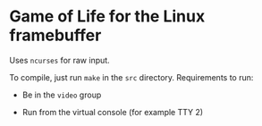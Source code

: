 # Game of Life for the Linux framebuffer

Uses `ncurses` for raw input.

To compile, just run `make` in the `src` directory. Requirements to run:

* Be in the `video` group

* Run from the virtual console (for example TTY 2)
